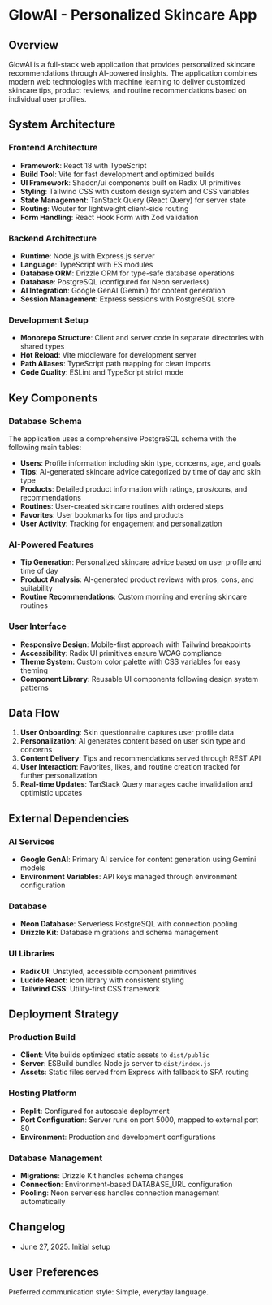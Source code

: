 # GlowAI - Personalized Skincare App

## Overview

GlowAI is a full-stack web application that provides personalized skincare recommendations through AI-powered insights. The application combines modern web technologies with machine learning to deliver customized skincare tips, product reviews, and routine recommendations based on individual user profiles.

## System Architecture

### Frontend Architecture
- **Framework**: React 18 with TypeScript
- **Build Tool**: Vite for fast development and optimized builds
- **UI Framework**: Shadcn/ui components built on Radix UI primitives
- **Styling**: Tailwind CSS with custom design system and CSS variables
- **State Management**: TanStack Query (React Query) for server state
- **Routing**: Wouter for lightweight client-side routing
- **Form Handling**: React Hook Form with Zod validation

### Backend Architecture
- **Runtime**: Node.js with Express.js server
- **Language**: TypeScript with ES modules
- **Database ORM**: Drizzle ORM for type-safe database operations
- **Database**: PostgreSQL (configured for Neon serverless)
- **AI Integration**: Google GenAI (Gemini) for content generation
- **Session Management**: Express sessions with PostgreSQL store

### Development Setup
- **Monorepo Structure**: Client and server code in separate directories with shared types
- **Hot Reload**: Vite middleware for development server
- **Path Aliases**: TypeScript path mapping for clean imports
- **Code Quality**: ESLint and TypeScript strict mode

## Key Components

### Database Schema
The application uses a comprehensive PostgreSQL schema with the following main tables:
- **Users**: Profile information including skin type, concerns, age, and goals
- **Tips**: AI-generated skincare advice categorized by time of day and skin type
- **Products**: Detailed product information with ratings, pros/cons, and recommendations
- **Routines**: User-created skincare routines with ordered steps
- **Favorites**: User bookmarks for tips and products
- **User Activity**: Tracking for engagement and personalization

### AI-Powered Features
- **Tip Generation**: Personalized skincare advice based on user profile and time of day
- **Product Analysis**: AI-generated product reviews with pros, cons, and suitability
- **Routine Recommendations**: Custom morning and evening skincare routines

### User Interface
- **Responsive Design**: Mobile-first approach with Tailwind breakpoints
- **Accessibility**: Radix UI primitives ensure WCAG compliance
- **Theme System**: Custom color palette with CSS variables for easy theming
- **Component Library**: Reusable UI components following design system patterns

## Data Flow

1. **User Onboarding**: Skin questionnaire captures user profile data
2. **Personalization**: AI generates content based on user skin type and concerns
3. **Content Delivery**: Tips and recommendations served through REST API
4. **User Interaction**: Favorites, likes, and routine creation tracked for further personalization
5. **Real-time Updates**: TanStack Query manages cache invalidation and optimistic updates

## External Dependencies

### AI Services
- **Google GenAI**: Primary AI service for content generation using Gemini models
- **Environment Variables**: API keys managed through environment configuration

### Database
- **Neon Database**: Serverless PostgreSQL with connection pooling
- **Drizzle Kit**: Database migrations and schema management

### UI Libraries
- **Radix UI**: Unstyled, accessible component primitives
- **Lucide React**: Icon library with consistent styling
- **Tailwind CSS**: Utility-first CSS framework

## Deployment Strategy

### Production Build
- **Client**: Vite builds optimized static assets to `dist/public`
- **Server**: ESBuild bundles Node.js server to `dist/index.js`
- **Assets**: Static files served from Express with fallback to SPA routing

### Hosting Platform
- **Replit**: Configured for autoscale deployment
- **Port Configuration**: Server runs on port 5000, mapped to external port 80
- **Environment**: Production and development configurations

### Database Management
- **Migrations**: Drizzle Kit handles schema changes
- **Connection**: Environment-based DATABASE_URL configuration
- **Pooling**: Neon serverless handles connection management automatically

## Changelog
- June 27, 2025. Initial setup

## User Preferences

Preferred communication style: Simple, everyday language.